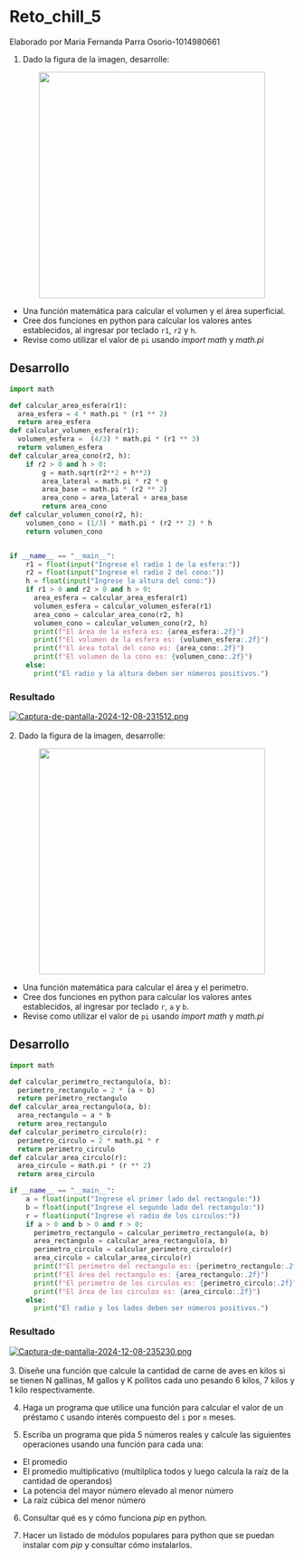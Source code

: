 # Reto_chill_5
Elaborado por Maria Fernanda Parra Osorio-1014980661
1. Dado la figura de la imagen, desarrolle:

<div align='center'>
<figure> <img src="https://i.postimg.cc/FRvCmpxx/image.png" alt="" width="400" height="auto"/></br>
<figcaption><b></b></figcaption></figure>
</div>

+ Una función matemática para calcular el volumen y el área superficial.
+ Cree dos funciones en python para calcular los valores antes establecidos, al ingresar por teclado `r1`, `r2` y `h`.
+ Revise como utilizar el valor de `pi` usando *import math* y *math.pi*
## Desarrollo
```python
import math

def calcular_area_esfera(r1):
  area_esfera = 4 * math.pi * (r1 ** 2)
  return area_esfera
def calcular_volumen_esfera(r1):
  volumen_esfera =  (4/3) * math.pi * (r1 ** 3)
  return volumen_esfera
def calcular_area_cono(r2, h):
    if r2 > 0 and h > 0:
        g = math.sqrt(r2**2 + h**2) 
        area_lateral = math.pi * r2 * g
        area_base = math.pi * (r2 ** 2)
        area_cono = area_lateral + area_base
        return area_cono
def calcular_volumen_cono(r2, h):
    volumen_cono = (1/3) * math.pi * (r2 ** 2) * h
    return volumen_cono


if __name__ == "__main__":
    r1 = float(input("Ingrese el radio 1 de la esfera:"))
    r2 = float(input("Ingrese el radio 2 del cono:"))
    h = float(input("Ingrese la altura del cono:"))
    if r1 > 0 and r2 > 0 and h > 0:
      area_esfera = calcular_area_esfera(r1)
      volumen_esfera = calcular_volumen_esfera(r1)
      area_cono = calcular_area_cono(r2, h)
      volumen_cono = calcular_volumen_cono(r2, h)
      print(f"El área de la esfera es: {area_esfera:.2f}")
      print(f"El volumen de la esfera es: {volumen_esfera:.2f}")
      print(f"El área total del cono es: {area_cono:.2f}")
      print(f"El volumen de la cono es: {volumen_cono:.2f}")
    else:
      print("El radio y la altura deben ser números positivos.")
```
### Resultado
[![Captura-de-pantalla-2024-12-08-231512.png](https://i.postimg.cc/NMs9ymh6/Captura-de-pantalla-2024-12-08-231512.png)](https://postimg.cc/JyF4vyz0)</br></br>
2. Dado la figura de la imagen, desarrolle:

<div align='center'>
<figure> <img src="https://i.postimg.cc/1t4MrzsL/image.png" alt="" width="400" height="auto"/></br>
<figcaption><b></b></figcaption></figure>
</div>

+ Una función matemática para calcular el área y el perimetro.
+ Cree dos funciones en python para calcular los valores antes establecidos, al ingresar por teclado `r`, `a` y `b`.
+ Revise como utilizar el valor de `pi` usando *import math* y *math.pi*

## Desarrollo
```python
import math

def calcular_perimetro_rectangulo(a, b):
  perimetro_rectangulo = 2 * (a + b)
  return perimetro_rectangulo
def calcular_area_rectangulo(a, b):
  area_rectangulo = a * b
  return area_rectangulo
def calcular_perimetro_circulo(r):
  perimetro_circulo = 2 * math.pi * r
  return perimetro_circulo
def calcular_area_circulo(r):
  area_circulo = math.pi * (r ** 2)
  return area_circulo

if __name__ == "__main__":
    a = float(input("Ingrese el primer lado del rectangulo:"))
    b = float(input("Ingrese el segundo lado del rectangulo:"))
    r = float(input("Ingrese el radio de los circulos:"))
    if a > 0 and b > 0 and r > 0:
      perimetro_rectangulo = calcular_perimetro_rectangulo(a, b)
      area_rectangulo = calcular_area_rectangulo(a, b)
      perimetro_circulo = calcular_perimetro_circulo(r)
      area_circulo = calcular_area_circulo(r)
      print(f"El perimetro del rectangulo es: {perimetro_rectangulo:.2f}")
      print(f"El área del rectangulo es: {area_rectangulo:.2f}")
      print(f"El perimetro de los circulos es: {perimetro_circulo:.2f}")
      print(f"El área de los circulos es: {area_circulo:.2f}")
    else:
      print("El radio y los lados deben ser números positivos.")
```
### Resultado
[![Captura-de-pantalla-2024-12-08-235230.png](https://i.postimg.cc/fRgS3Jzp/Captura-de-pantalla-2024-12-08-235230.png)](https://postimg.cc/0zDyF5J0)</br></br>
3. Diseñe una función que calcule la cantidad de carne de aves en kilos si se tienen N gallinas, M gallos y K pollitos cada uno pesando 6 kilos, 7 kilos y 1 kilo respectivamente.

4. Haga un programa que utilice una función para calcular el valor de un préstamo `C` usando interés compuesto del `i` por `n` meses.

5. Escriba un programa que pida 5 números reales y calcule las siguientes operaciones usando una función para cada una:
  + El promedio
  + El promedio multiplicativo (multilplica todos y luego calcula la raíz de la cantidad de operandos)
  + La potencia del mayor número elevado al menor número
  + La raíz cúbica del menor número

6. Consultar qué es y cómo funciona *pip* en python.

7. Hacer un listado de módulos populares para python que se puedan instalar com *pip* y consultar cómo instalarlos.
